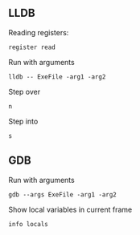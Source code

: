 ## LLDB

Reading registers:
```
register read
```
Run with arguments
```
lldb -- ExeFile -arg1 -arg2
```
Step over
```
n
```
Step into
```
s
```

## GDB

Run with arguments
```
gdb --args ExeFile -arg1 -arg2
```

Show local variables in current frame
```
info locals
```
